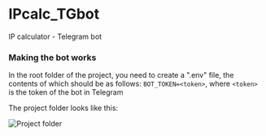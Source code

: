 # IPcalc_TGbot
IP calculator - Telegram bot

### Making the bot works
In the root folder of the project, you need to create a ".env" file, the contents of which should be as follows:
`BOT_TOKEN=<token>`, where `<token>` is the token of the bot in Telegram


The project folder looks like this:

![Project folder](https://github.com/user-attachments/assets/ec46c1b9-7923-4a83-847b-c1812d42ef31)
